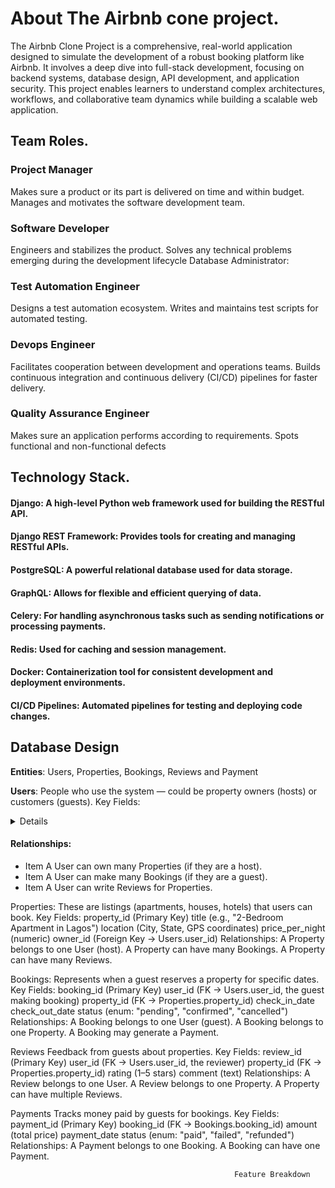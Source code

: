 # About The Airbnb cone project.

The Airbnb Clone Project is a comprehensive, real-world application designed to simulate the development of a robust booking platform like Airbnb. It involves a deep dive into full-stack development, focusing on backend systems, database design, API development, and application security. This project enables learners to understand complex architectures, workflows, and collaborative team dynamics while building a scalable web application.

## Team Roles.

### Project Manager

Makes sure a product or its part is delivered on time and within budget. Manages and motivates the software development team.

### Software Developer

Engineers and stabilizes the product. Solves any technical problems emerging during the development lifecycle
Database Administrator:

### Test Automation Engineer

Designs a test automation ecosystem. Writes and maintains test scripts for automated testing.

### Devops Engineer

Facilitates cooperation between development and operations teams. Builds continuous integration and continuous delivery (CI/CD) pipelines for faster delivery.

### Quality Assurance Engineer

Makes sure an application performs according to requirements. Spots functional and non-functional defects

## Technology Stack.

#### Django: A high-level Python web framework used for building the RESTful API.

#### Django REST Framework: Provides tools for creating and managing RESTful APIs.

#### PostgreSQL: A powerful relational database used for data storage.

#### GraphQL: Allows for flexible and efficient querying of data.

#### Celery: For handling asynchronous tasks such as sending notifications or processing payments.

#### Redis: Used for caching and session management.

#### Docker: Containerization tool for consistent development and deployment environments.

#### CI/CD Pipelines: Automated pipelines for testing and deploying code changes.

## Database Design

**Entities**: Users, Properties, Bookings, Reviews and Payment

**Users**:
People who use the system — could be property owners (hosts) or customers (guests).
Key Fields:

<details>
  1. First item user_id (Primary Key, unique ID)
  2. Second item name (Full name)
  3. Third item email (Unique for login)
  4. Fourth item role (enum: "host" or "guest")
</details>

#### Relationships:

- Item A User can own many Properties (if they are a host).
- Item A User can make many Bookings (if they are a guest).
- Item A User can write Reviews for Properties.

Properties:
These are listings (apartments, houses, hotels) that users can book.
Key Fields:
property_id (Primary Key)
title (e.g., "2-Bedroom Apartment in Lagos")
location (City, State, GPS coordinates)
price_per_night (numeric)
owner_id (Foreign Key → Users.user_id)
Relationships:
A Property belongs to one User (host).
A Property can have many Bookings.
A Property can have many Reviews.

Bookings:
Represents when a guest reserves a property for specific dates.
Key Fields:
booking_id (Primary Key)
user_id (FK → Users.user_id, the guest making booking)
property_id (FK → Properties.property_id)
check_in_date
check_out_date
status (enum: "pending", "confirmed", "cancelled")
Relationships:
A Booking belongs to one User (guest).
A Booking belongs to one Property.
A Booking may generate a Payment.

Reviews
Feedback from guests about properties.
Key Fields:
review_id (Primary Key)
user_id (FK → Users.user_id, the reviewer)
property_id (FK → Properties.property_id)
rating (1–5 stars)
comment (text)
Relationships:
A Review belongs to one User.
A Review belongs to one Property.
A Property can have multiple Reviews.

Payments
Tracks money paid by guests for bookings.
Key Fields:
payment_id (Primary Key)
booking_id (FK → Bookings.booking_id)
amount (total price)
payment_date
status (enum: "paid", "failed", "refunded")
Relationships:
A Payment belongs to one Booking.
A Booking can have one Payment.

                                                      Feature Breakdown

```

```
